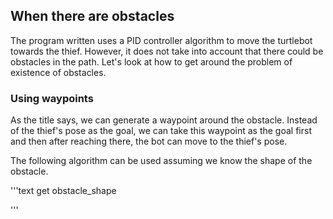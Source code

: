 ## When there are obstacles

The program written uses a PID controller algorithm to move the turtlebot towards the thief. However, it does not take into account that there could be obstacles in the path. Let's look at how to get around the problem of existence of obstacles.

### Using waypoints

As the title says, we can generate a waypoint around the obstacle. Instead of the thief's pose as the goal, we can take this waypoint as the goal first and then after reaching there, the bot can move to the thief's pose.

The following algorithm can be used assuming we know the shape of the obstacle.

'''text
get obstacle_shape

'''
